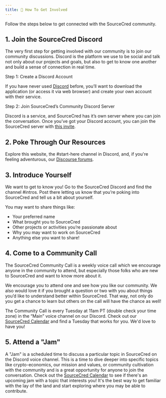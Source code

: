 ```yaml
---
title: 🧬 How To Get Involved
---
```


Follow the steps below to get connected with the SourceCred community. 

## 1. Join the SourceCred Discord

The very first step for getting involved with our community is to join our community discussions. Discord is the platform we use to be social and talk not only about our projects and goals, but also to get to know one another and build a sense of connection in real time.

Step 1: Create a Discord Account

If you have never used [Discord](https://discord.com/) before, you’ll want to download the application (or access it via web browser) and create your own account with their service.

Step 2: Join SourceCred’s Community Discord Server

Discord is a service, and SourceCred has it’s own server where you can join the conversation. Once you've got your Discord account, you can join the SourceCred server with [this invite](https://sourcecred.io/discord).

## 2. Poke Through Our Resources

Explore this website, the #start-here channel in Discord, and, if you're feeling adventurous, our [Discourse forums](https://discourse.sourcecred.io).

## 3. Introduce Yourself

We want to get to know you! Go to the SourceCred Discord and find the channel #intros. Post there letting us know that you’re poking into SourceCred and tell us a bit about yourself.

You may want to share things like:

* Your preferred name
* What brought you to SourceCred
* Other projects or activities you’re passionate about
* Why you may want to work on SourceCred
* Anything else you want to share!

## 4. Come to a Community Call

The SourceCred Community Call is a weekly voice call which we encourage anyone in the community to attend, but especially those folks who are new to SourceCred and want to know more about it.

We encourage you to attend one and see how you like our community. We also would love it if you brought a question or two with you about things you’d like to understand better within SourceCred. That way, not only do you get a chance to learn but others on the call will have the chance as well!

The Community Call is every Tuesday at 11am PT (double check your time zone) in the “Main” voice channel on our Discord.
Check out our [SourceCred Calendar](https://calendar.google.com/calendar/b/1?cid=b3BzQHNvdXJjZWNyZWQuaW8) and find a Tuesday that works for you. We'd love to have you!

## 5. Attend a "Jam"

A "Jam" is a scheduled time to discuss a particular topic in SourceCred on the Discord voice channel. This is a time to dive deeper into specific topics like crypto-economics, our mission and values, or community cultivation with the community and is a great opportunity for anyone to join the conversation. Check out the [SourceCred Calendar](https://calendar.google.com/calendar/b/1?cid=b3BzQHNvdXJjZWNyZWQuaW8) to see if there's an upcoming jam with a topic that interests you! It's the best way to get familiar with the lay of the land and start exploring where you may be able to contribute.

